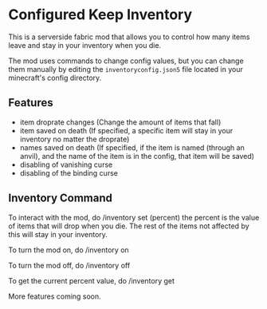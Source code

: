 # Configured Keep Inventory

This is a serverside fabric mod that allows you to control how many items leave and stay in your inventory when you die.

The mod uses commands to change config values, but you can change them manually by editing the `inventoryconfig.json5` file located in your minecraft's config directory.
## Features
* item droprate changes (Change the amount of items that fall)
* item saved on death (If specified, a specific item will stay in your inventory no matter the droprate)
* names saved on death (If specified, if the item is named (through an anvil), and the name of the item is in the config, that item will be saved)
* disabling of vanishing curse
* disabling of the binding curse

## Inventory Command
To interact with the mod, do /inventory set (percent) the percent is the value of items that will drop when you die. The rest of the items not affected by this will stay in your inventory.

To turn the mod on, do /inventory on

To turn the mod off, do /inventory off

To get the current percent value, do /inventory get

More features coming soon.
